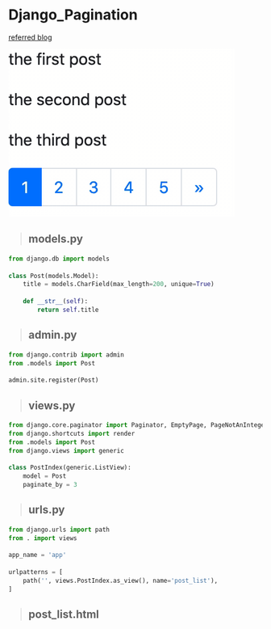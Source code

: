 # Django_Pagination

[referred blog](https://narito.ninja/blog/detail/89/)

![pagination](pagination.gif)

> ## models.py
``` python
from django.db import models

class Post(models.Model):
	title = models.CharField(max_length=200, unique=True)

	def __str__(self):
		return self.title
```

> ## admin.py
``` python
from django.contrib import admin
from .models import Post

admin.site.register(Post)
```

> ## views.py
``` python
from django.core.paginator import Paginator, EmptyPage, PageNotAnInteger
from django.shortcuts import render
from .models import Post
from django.views import generic

class PostIndex(generic.ListView):
    model = Post
    paginate_by = 3
```

> ## urls.py
``` python
from django.urls import path
from . import views

app_name = 'app'

urlpatterns = [
    path('', views.PostIndex.as_view(), name='post_list'), 
]
```

> ## post_list.html
``` python

```
